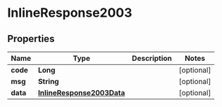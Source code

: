 

# InlineResponse2003

## Properties

Name | Type | Description | Notes
------------ | ------------- | ------------- | -------------
**code** | **Long** |  |  [optional]
**msg** | **String** |  |  [optional]
**data** | [**InlineResponse2003Data**](InlineResponse2003Data.md) |  |  [optional]



